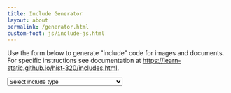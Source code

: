 ```yaml
---
title: Include Generator
layout: about
permalink: /generator.html
custom-foot: js/include-js.html
---
```


<div class="row justify-content-center">
  <div class="col-md-6">
    <p>Use the form below to generate "include" code for images and documents. For specific instructions see documentation at <a href="https://learn-static.github.io/hist-320/includes.html">https://learn-static.github.io/hist-320/includes.html</a>.</p>
    <div class="form-group pt-3">
    <select class="custom-select" id="include-type">
        <option value="">Select include type</option>
        <option value="image-lumber">Image from Lumber (the Blog Collection)</option>
        <option value="pdf-lumber">PDF from Lumber (the Blog Collection)</option>
        <option value="image">Image from a Digital Collection</option>
        <option value="pdf">PDF from a Digital Collection</option>
        <option value="pdf">Video</option>
    </select>
    </div>
    <div id="form-content"></div>
  </div>
  <div class="col-md-10">
    <div id="include-output" class="pt-4"></div>
  </div>
</div>